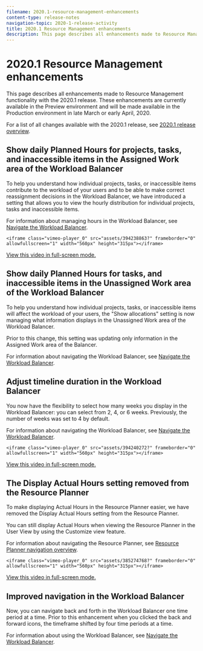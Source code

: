 ```yaml
---
filename: 2020.1-resource-management-enhancements
content-type: release-notes
navigation-topic: 2020-1-release-activity
title: 2020.1 Resource Management enhancements
description: This page describes all enhancements made to Resource Management functionality with the 2020.1 release. These enhancements are currently available in the Preview environment and will be made available in the Production environment in late March or early April, 2020.
---
```


# 2020.1 Resource Management enhancements

This page describes all enhancements made to Resource Management functionality with the 2020.1 release. These enhancements are currently available in the Preview environment and will be made available in the Production environment in late March or early April, 2020.

For a list of all changes available with the 2020.1 release, see [2020.1 release overview](../../../product-announcements/product-releases/2020.1-release-activity/2020.1-release-overview.md).

## Show daily Planned Hours for projects, tasks, and inaccessible items in the Assigned Work area of the Workload Balancer

To help you understand how individual projects, tasks, or inaccessible items contribute to the workload of your users and to be able to make correct reassignment decisions in the Workload Balancer, we have introduced a setting that allows you to view the hourly distribution for individual projects, tasks and inaccessible items.

For information about managing hours in the Workload Balancer, see [Navigate the Workload Balancer](../../../resource-mgmt/workload-balancer/navigate-the-workload-balancer.md).

`<iframe class="vimeo-player_0" src="assets/394238863?" frameborder="0" allowfullscreen="1" width="560px" height="315px"></iframe>`

[View this video in full-screen mode.](https://vimeo.com/394238863/1ce19c2408)

## Show daily Planned Hours for tasks, and inaccessible items in the Unassigned Work area of the Workload Balancer

To help you understand how individual projects, tasks, or inaccessible items will affect the workload of your users, the "Show allocations" setting is now managing what information displays in the Unassigned Work area of the Workload Balancer.

Prior to this change, this setting was updating only information in the Assigned Work area of the Balancer.

For information about navigating the Workload Balancer, see [Navigate the Workload Balancer](../../../resource-mgmt/workload-balancer/navigate-the-workload-balancer.md).

## Adjust timeline duration in the Workload Balancer

You now have the flexibility to select how many weeks you display in the Workload Balancer: you can select from 2, 4, or 6 weeks. Previously, the number of weeks was set to 4 by default.

For information about navigating the Workload Balancer, see [Navigate the Workload Balancer](../../../resource-mgmt/workload-balancer/navigate-the-workload-balancer.md).

`<iframe class="vimeo-player_0" src="assets/394240272?" frameborder="0" allowfullscreen="1" width="560px" height="315px"></iframe>`

[View this video in full-screen mode.](https://vimeo.com/394240272/c21e55033f)

## The Display Actual Hours setting removed from the Resource Planner

To make displaying Actual Hours in the Resource Planner easier, we have removed the Display Actual Hours setting from the Resource Planner.

You can still display Actual Hours when viewing the Resource Planner in the User View by using the Customize view feature.

For information about navigating the Resource Planner, see [Resource Planner navigation overview](../../../resource-mgmt/resource-planning/resource-planner-navigation.md).

`<iframe class="vimeo-player_0" src="assets/385274768?" frameborder="0" allowfullscreen="1" width="560px" height="315px"></iframe>`

[View this video in full-screen mode.](https://vimeo.com/385274768/0b829aabcb)

## Improved navigation in the Workload Balancer

Now, you can navigate back and forth in the Workload Balancer one time period at a time. Prior to this enhancement when you clicked the back and forward icons, the timeframe shifted by four time periods at a time.

For information about using the Workload Balancer, see [Navigate the Workload Balancer](../../../resource-mgmt/workload-balancer/navigate-the-workload-balancer.md).
